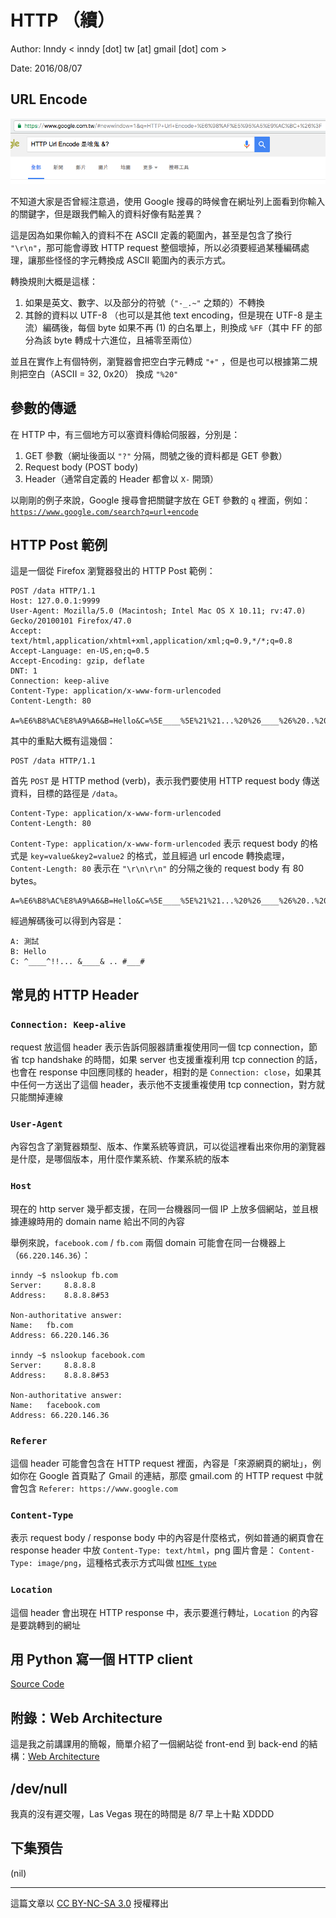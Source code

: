 # HTTP （續）

Author: Inndy < inndy [dot] tw [at] gmail [dot] com >

Date: 2016/08/07

## URL Encode

![URL Encode Sample](assets/004/google-url-encode.png)

不知道大家是否曾經注意過，使用 Google 搜尋的時候會在網址列上面看到你輸入的關鍵字，但是跟我們輸入的資料好像有點差異？

這是因為如果你輸入的資料不在 ASCII 定義的範圍內，甚至是包含了換行 `"\r\n"`，那可能會導致 HTTP request 整個壞掉，所以必須要經過某種編碼處理，讓那些怪怪的字元轉換成 ASCII 範圍內的表示方式。

轉換規則大概是這樣：

1. 如果是英文、數字、以及部分的符號（`"-_.~"` 之類的）不轉換
2. 其餘的資料以 UTF-8 （也可以是其他 text encoding，但是現在 UTF-8 是主流）編碼後，每個 byte 如果不再 (1) 的白名單上，則換成 `%FF`（其中 FF 的部分為該 byte 轉成十六進位，且補零至兩位）

並且在實作上有個特例，瀏覽器會把空白字元轉成 `"+"` ，但是也可以根據第二規則把空白（ASCII = 32, 0x20） 換成 `"%20"`

## 參數的傳遞

在 HTTP 中，有三個地方可以塞資料傳給伺服器，分別是：

1. GET 參數（網址後面以 `"?"` 分隔，問號之後的資料都是 GET 參數）
2. Request body (POST body)
3. Header（通常自定義的 Header 都會以 `X-` 開頭）

以剛剛的例子來說，Google 搜尋會把關鍵字放在 GET 參數的 `q` 裡面，例如：[`https://www.google.com/search?q=url+encode`](https://www.google.com/search?q=url+encode)

## HTTP Post 範例

這是一個從 Firefox 瀏覽器發出的 HTTP Post 範例：

```
POST /data HTTP/1.1
Host: 127.0.0.1:9999
User-Agent: Mozilla/5.0 (Macintosh; Intel Mac OS X 10.11; rv:47.0) Gecko/20100101 Firefox/47.0
Accept: text/html,application/xhtml+xml,application/xml;q=0.9,*/*;q=0.8
Accept-Language: en-US,en;q=0.5
Accept-Encoding: gzip, deflate
DNT: 1
Connection: keep-alive
Content-Type: application/x-www-form-urlencoded
Content-Length: 80

A=%E6%B8%AC%E8%A9%A6&B=Hello&C=%5E____%5E%21%21...%20%26____%26%20..%20%23___%23
```

其中的重點大概有這幾個：

```
POST /data HTTP/1.1
```

首先 `POST` 是 HTTP method (verb)，表示我們要使用 HTTP request body 傳送資料，目標的路徑是 `/data`。

```
Content-Type: application/x-www-form-urlencoded
Content-Length: 80
```

`Content-Type: application/x-www-form-urlencoded` 表示 request body 的格式是 `key=value&key2=value2` 的格式，並且經過 url encode 轉換處理，`Content-Length: 80` 表示在 `"\r\n\r\n"` 的分隔之後的 request body 有 80 bytes。

```
A=%E6%B8%AC%E8%A9%A6&B=Hello&C=%5E____%5E%21%21...%20%26____%26%20..%20%23___%23
```

經過解碼後可以得到內容是：

```
A: 測試
B: Hello
C: ^____^!!... &____& .. #___#
```

## 常見的 HTTP Header

### `Connection: Keep-alive`

request 放這個 header 表示告訴伺服器請重複使用同一個 tcp connection，節省 tcp handshake 的時間，如果 server 也支援重複利用 tcp connection 的話，也會在 response 中回應同樣的 header，相對的是 `Connection: close`，如果其中任何一方送出了這個 header，表示他不支援重複使用 tcp connection，對方就只能關掉連線

### `User-Agent`

內容包含了瀏覽器類型、版本、作業系統等資訊，可以從這裡看出來你用的瀏覽器是什麼，是哪個版本，用什麼作業系統、作業系統的版本

### `Host`

現在的 http server 幾乎都支援，在同一台機器同一個 IP 上放多個網站，並且根據連線時用的 domain name 給出不同的內容

舉例來說，`facebook.com` / `fb.com` 兩個 domain 可能會在同一台機器上（`66.220.146.36`）：

```
inndy ~$ nslookup fb.com
Server:		8.8.8.8
Address:	8.8.8.8#53

Non-authoritative answer:
Name:	fb.com
Address: 66.220.146.36

inndy ~$ nslookup facebook.com
Server:		8.8.8.8
Address:	8.8.8.8#53

Non-authoritative answer:
Name:	facebook.com
Address: 66.220.146.36
```

### `Referer`

這個 header 可能會包含在 HTTP request 裡面，內容是「來源網頁的網址」，例如你在 Google 首頁點了 Gmail 的連結，那麼 gmail.com 的 HTTP request 中就會包含 `Referer: https://www.google.com`

### `Content-Type`

表示 request body / response body 中的內容是什麼格式，例如普通的網頁會在 response header 中放 `Content-Type: text/html`，png 圖片會是： `Content-Type: image/png`，這種格式表示方式叫做 [`MIME type`](https://en.wikipedia.org/wiki/Media_type)

### `Location`

這個 header 會出現在 HTTP response 中，表示要進行轉址，`Location` 的內容是要跳轉到的網址

## 用 Python 寫一個 HTTP client

[Source Code](assets/004/http.py)

## 附錄：Web Architecture

這是我之前講課用的簡報，簡單介紹了一個網站從 front-end 到 back-end 的結構：[Web Architecture](https://speakerdeck.com/inndy/web-architecture)

## /dev/null

我真的沒有遲交喔，Las Vegas 現在的時間是 8/7 早上十點 XDDDD

## 下集預告

(nil)

---

這篇文章以 [CC BY-NC-SA 3.0](https://creativecommons.org/licenses/by-nc-sa/3.0/tw/) 授權釋出
